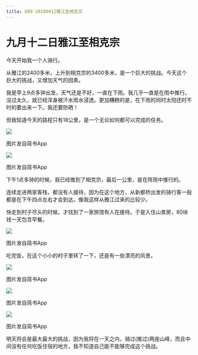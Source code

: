 ```yaml
---
title: D09-20180912雅江至相克宗
---
```


# 九月十二日雅江至相克宗

今天开始我一个人骑行。

从雅江的2400多米，上升到相克宗的3400多米，是一个巨大的挑战。今天这个巨大的挑战，又增加天气的因素。

我是早上9点多钟出发，天气还是不好，一直在下雨。我几乎一直是在雨中推行。没过太久，就已经浑身被汗水雨水浸透。更加糟糕的是，在下雨的同时太阳还时不时的要出来一下。我还要防晒！

但我知道今天的路程只有18公里，是一个无论如何都可以完成的任务。

![](https://ridemypic.oss-cn-chengdu.aliyuncs.com/rideimg/2616645-2479ff1bb7fad011.jpg)  

图片发自简书App

![](https://ridemypic.oss-cn-chengdu.aliyuncs.com/rideimg/2616645-02da8d2c790a33f2.jpg)  

图片发自简书App

下午1点多钟的时候，我已经推到了相克宗，最后一公里，是在阵雨中推行的。

连续走进两家客栈，都没有人接待，因为在这个地方，从新都桥出发的骑行客一般都是在下午四点左右才会到达。像我这样从雅江过来的比较少。

快走到村子尽头的时候，才找到了一家旅馆有人在接待。于是入住山景房，80块钱一天包含早餐。

![](https://ridemypic.oss-cn-chengdu.aliyuncs.com/rideimg/2616645-8e27b9bdad92caff.jpg)  

图片发自简书App

吃完饭，在这个小小的村子里转了一下，还是有一些漂亮的风景。

![](https://ridemypic.oss-cn-chengdu.aliyuncs.com/rideimg/2616645-af9d15fe676255d6.jpg)  

图片发自简书App

![](https://ridemypic.oss-cn-chengdu.aliyuncs.com/rideimg/2616645-62b489aaa982a2e4.jpg)  

图片发自简书App

![](https://ridemypic.oss-cn-chengdu.aliyuncs.com/rideimg/2616645-eceda28bfafa06b8.jpg)  

图片发自简书App

明天将会是最大最大的挑战，因为我将在一天之内，骑过(推过)两座山峰，而且中间没有任何吃饭住宿的地方，我不知道自己能不能够完成这个挑战。